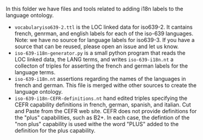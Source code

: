 In this folder we have files and tools related to adding i18n labels to the
language ontology.

* `vocabularyiso639-2.ttl` is the LOC linked data for iso639-2.  It cantains
french, genrman, and english labels for each of the iso-639 languages.  Note: 
we have no source for language labels for iso639-3.  If you have a source that
can be reused, please open an issue and let us know. 
* `iso-639-i18n-generator.py` is a small python program that reads the LOC linked
data, the LANG terms, and writes `iso-639-i18n.nt` a collecton of triples for
asserting the french and german labels for the language terms.  
* `iso-639-i18n.nt` assertions regarding the names of the languages in french and german.
This file is merged withe other sources to create the language ontology. 
* `iso-639-i18n-CEFR-definitions.nt` hand edited triples specifying the CEFR capability
definitions in french, german, spanish, and italian.  Cut and Paste from the CEFR
web site.  CEFR does not provide definitions for the "plus" capabilities, such as B2+. In
each case, the defintion of the "non plus" capability is used withe the word "PLUS" added
to the definition for the plus capability.
